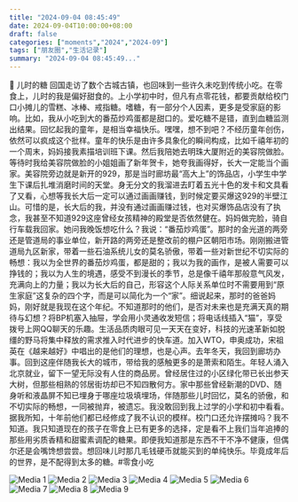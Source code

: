 ```yaml
---
title: "2024-09-04 08:45:49"
date: 2024-09-04T10:00:00+08:00
draft: false
categories: ["moments","2024","2024-09"]
tags: ["朋友圈","生活记录"]
summary: "2024-09-04 08:45:49..."
---
```


🍭 儿时的糖
​
​回国走访了数个古城古镇，也回味到一些许久未吃到传统小吃。在零食上，儿时的我是偏好甜食的。上小学初中时，但凡有点零花钱，都要贡献给校门口小摊儿的雪糕、冰棒、戒指糖。嗜糖，有一部分个人因素，更多是受家庭的影响。比如，我从小吃到大的番茄炒鸡蛋都是甜口的。爱吃糖不是错，直到血糖监测出结果。
​
​回忆起我的童年，是相当幸福快乐。嘿嘿，想不到吧？不经历童年创伤，依然可以疯成这个批样。童年的快乐是由许多具象化的瞬间构成，比如千禧年初的一个周末，妈妈接我素描培训班下课。然后我陪她去明珠大厦附近的美容院做脸。等待时我给美容院做脸的小姐姐画了新年贺卡，她夸我画得好，长大一定能当个画家。美容院旁边就是新开的929，那是当时廊坊最“高大上”的饰品店，小学生中学生下课后扎堆消磨时间的天堂。身无分文的我溜进去盯着五光十色的发卡和文具看了又看，心想等我长大后一定可以通过画画赚钱，到时候定要买爆这929的半壁江山。
​
可惜的是，​长大后的我，并没有通过画画赚过钱，也对买爆饰品店没有了执念，我甚至不知道929这座曾经女孩精神的殿堂是否依然健在。妈妈做完脸，骑自行车载我回家。她问我晚饭想吃什么？我说：“番茄炒鸡蛋”。那时的金光道的两旁还是管道局的事业单位，新开路的两旁还是整改前的棚户区朝阳市场。刚刚搬进管道局九区新家，带着一些石油系统儿女的莫名骄傲，带着一些对新世纪不切实际的畅想：
​
​我以为全世界的番茄炒鸡蛋，都是甜的；
​我以为我的画作，是被人需要可以挣钱的；
​我以为人生的境遇，感受不到漫长的季节，总是像千禧年那般意气风发，充满向上的力量；
​我以为长大后的自己，形容这个人际关系单位时不需要用到“原生家庭”这复杂的四个字，而是可以简化为一个“家”。
​
​细说起来，那时的爸爸妈妈，刚好就是我现在这个年纪。不知道那时的他们，是否对未来也是充满天真的期待与幻想？将BP机塞入抽屉，学会用小灵通收发短信；将电话线插入“猫”，享受拨号上网QQ聊天的乐趣。生活品质肉眼可见一天天在变好，科技的光速革新如脱缰的野马将集中释放的需求推入时代进步的快车道。加入WTO，申奥成功，宋祖英在《越来越好》中唱出的是他们的理想，也是心声。
​
​去年冬天，我回到廊坊办事。回到这座伴随我长大的城市，带给我的感触更多的是萧索和陌生。年轻人涌入北京就业，留下一望无际没有人住的商品房。曾经居住过的小区绿化带已长出参天大树，但那些相熟的邻居街坊却已不知四散何方。家中那些曾经新潮的DVD、随身听和液晶屏不知已埋身于哪座垃圾填埋场，伴随那些儿时回忆，莫名的骄傲，和不切实际的畅想，一同被抛弃，被遗忘。
​
我没敢回到我上过学的小学和初中看看。据我所知，十年前他们都已经修成了我不认识的模样。校门口还允许摆摊吗？我不知道。我只知道现在的孩子在零食上已有更多的选择，定是看不上我们当年追捧的那些用劣质香精和甜蜜素调配的糖果。即便我知道那是东西不干不净不健康，但偶尔还是会嘴馋想尝尝。想回味儿时那几毛钱硬币就能买到的单纯快乐。毕竟成年后的世界，是不配得到太多的糖。
​
​#零食小吃

![Media 1](/Moments/photos/2024-09-04/202409040845490.jpg)
![Media 2](/Moments/photos/2024-09-04/202409040845491.jpg)
![Media 3](/Moments/photos/2024-09-04/202409040845492.jpg)
![Media 4](/Moments/photos/2024-09-04/202409040845493.jpg)
![Media 5](/Moments/photos/2024-09-04/202409040845494.jpg)
![Media 6](/Moments/photos/2024-09-04/202409040845495.jpg)
![Media 7](/Moments/photos/2024-09-04/202409040845496.jpg)
![Media 8](/Moments/photos/2024-09-04/202409040845497.jpg)
![Media 9](/Moments/photos/2024-09-04/202409040845498.jpg)

